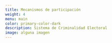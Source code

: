 ```yaml
---
title: Mecanismos de participación
weight: 4
menu: main
color: primary-color-dark
description: Sistema de Criminalidad Electoral
image: alguna imagen
---
```

